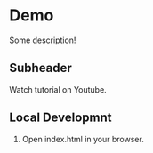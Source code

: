 # Demo

Some description!

## Subheader

Watch tutorial on Youtube.

## Local Developmnt

1. Open index.html in your browser. 
